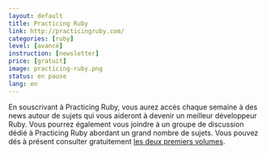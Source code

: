 ```yaml
---
layout: default
title: Practicing Ruby
link: http://practicingruby.com/
categories: [ruby]
level: [avancé]
instruction: [newsletter]
price: [gratuit]
image: practicing-ruby.png
status: en pause
lang: en
---
```


En souscrivant à Practicing Ruby, vous aurez accès chaque semaine à des news autour de sujets qui vous aideront à devenir un meilleur développeur Ruby. Vous pourrez également vous joindre à un groupe de discussion dédié à Practicing Ruby abordant un grand nombre de sujets. Vous pouvez dés à présent consulter gratuitement <a href="http://blog.rubybestpractices.com/posts/gregory/index.html">les deux premiers volumes</a>.
